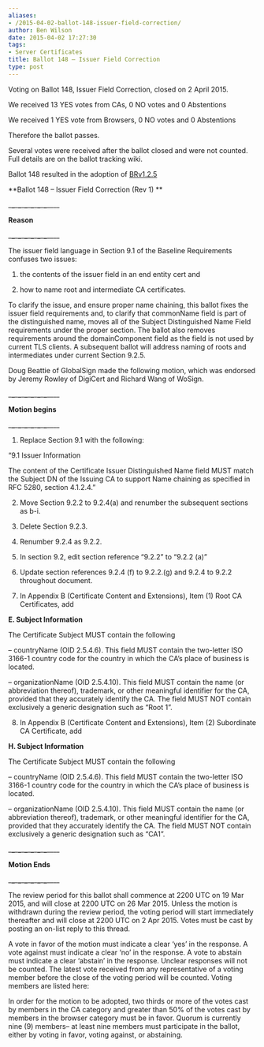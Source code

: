 ```yaml
---
aliases:
- /2015-04-02-ballot-148-issuer-field-correction/
author: Ben Wilson
date: 2015-04-02 17:27:30
tags:
- Server Certificates
title: Ballot 148 – Issuer Field Correction
type: post
---
```


Voting on Ballot 148, Issuer Field Correction, closed on 2 April 2015.

We received 13 YES votes from CAs, 0 NO votes and 0 Abstentions

We received 1 YES vote from Browsers, 0 NO votes and 0 Abstentions

Therefore the ballot passes.

Several votes were received after the ballot closed and were not counted. Full details are on the ballot tracking wiki.

Ballot 148 resulted in the adoption of [BRv1.2.5][1]

**Ballot 148 – Issuer Field Correction (Rev 1)
**

\___\___\___\___\___\___\___\___\___\___\___\___\_\_\_\_

**Reason**

\___\___\___\___\___\___\___\___\___\___\___\___\_\_\_\_

The issuer field language in Section 9.1 of the Baseline Requirements confuses two issues:

1. the contents of the issuer field in an end entity cert and

1. how to name root and intermediate CA certificates.

To clarify the issue, and ensure proper name chaining, this ballot fixes the issuer field requirements and, to clarify that commonName field is part of the distinguished name, moves all of the Subject Distinguished Name Field requirements under the proper section. The ballot also removes requirements around the domainComponent field as the field is not used by current TLS clients. A subsequent ballot will address naming of roots and intermediates under current Section 9.2.5.

Doug Beattie of GlobalSign made the following motion, which was endorsed by Jeremy Rowley of DigiCert and Richard Wang of WoSign.

\___\___\___\___\___\___\___\___\___\___\___\___\_\_\_\_

**Motion begins**

\___\___\___\___\___\___\___\___\___\___\___\___\_\_\_\_

1. Replace Section 9.1 with the following:

“9.1 Issuer Information

The content of the Certificate Issuer Distinguished Name field MUST match the Subject DN of the Issuing CA to support Name chaining as specified in RFC 5280, section 4.1.2.4.”

2. Move Section 9.2.2 to 9.2.4(a) and renumber the subsequent sections as b-i.

1. Delete Section 9.2.3.

1. Renumber 9.2.4 as 9.2.2.

1. In section 9.2, edit section reference “9.2.2” to “9.2.2 (a)”

1. Update section references 9.2.4 (f) to 9.2.2.(g) and 9.2.4 to 9.2.2 throughout document.

1. In Appendix B (Certificate Content and Extensions), Item (1) Root CA Certificates, add

**E. Subject Information**

The Certificate Subject MUST contain the following

– countryName (OID 2.5.4.6). This field MUST contain the two-letter ISO 3166-1 country code for the country in which the CA’s place of business is located.

– organizationName (OID 2.5.4.10). This field MUST contain the name (or abbreviation thereof), trademark, or other meaningful identifier for the CA, provided that they accurately identify the CA. The field MUST NOT contain exclusively a generic designation such as “Root 1”.

8. In Appendix B (Certificate Content and Extensions), Item (2) Subordinate CA Certificate, add

**H. Subject Information**

The Certificate Subject MUST contain the following

– countryName (OID 2.5.4.6). This field MUST contain the two-letter ISO 3166-1 country code for the country in which the CA’s place of business is located.

– organizationName (OID 2.5.4.10). This field MUST contain the name (or abbreviation thereof), trademark, or other meaningful identifier for the CA, provided that they accurately identify the CA. The field MUST NOT contain exclusively a generic designation such as “CA1”.

\___\___\___\___\___\___\___\___\___\___\___\___\_\_\_\_

**Motion Ends**

\___\___\___\___\___\___\___\___\___\___\___\___\_\_\_\_

The review period for this ballot shall commence at 2200 UTC on 19 Mar 2015, and will close at 2200 UTC on 26 Mar 2015. Unless the motion is withdrawn during the review period, the voting period will start immediately thereafter and will close at 2200 UTC on 2 Apr 2015. Votes must be cast by posting an on-list reply to this thread.

A vote in favor of the motion must indicate a clear ‘yes’ in the response. A vote against must indicate a clear ‘no’ in the response. A vote to abstain must indicate a clear ‘abstain’ in the response. Unclear responses will not be counted. The latest vote received from any representative of a voting member before the close of the voting period will be counted. Voting members are listed here:

In order for the motion to be adopted, two thirds or more of the votes cast by members in the CA category and greater than 50% of the votes cast by members in the browser category must be in favor. Quorum is currently nine (9) members– at least nine members must participate in the ballot, either by voting in favor, voting against, or abstaining.

[1]: /uploads/BRv1.2.5.pdf